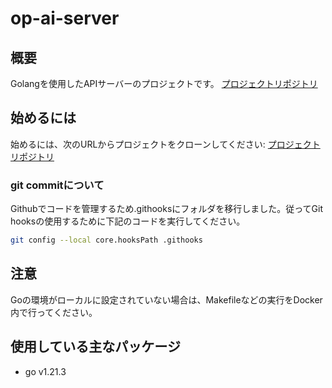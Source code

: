 # op-ai-server

## 概要

Golangを使用したAPIサーバーのプロジェクトです。
[プロジェクトリポジトリ](https://github.com/Lee266/op-ai-server/settings/secrets/actions)

## 始めるには

始めるには、次のURLからプロジェクトをクローンしてください:
[プロジェクトリポジトリ](https://github.com/Lee266/op-ai-monorepo)

### git commitについて

Githubでコードを管理するため.githooksにフォルダを移行しました。従ってGit hooksの使用するために下記のコードを実行してください。

```sh
git config --local core.hooksPath .githooks
```

## 注意

Goの環境がローカルに設定されていない場合は、Makefileなどの実行をDocker内で行ってください。

## 使用している主なパッケージ

- go v1.21.3
